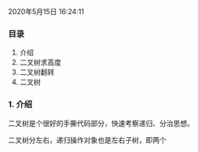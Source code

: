 2020年5月15日 16:24:11

### 目录

1. 介绍
2. 二叉树求高度
3. 二叉树翻转
4. 二叉树



### 1. 介绍

二叉树是个很好的手撕代码部分，快速考察递归、分治思想。

二叉树分左右，递归操作对象也是左右子树，即两个